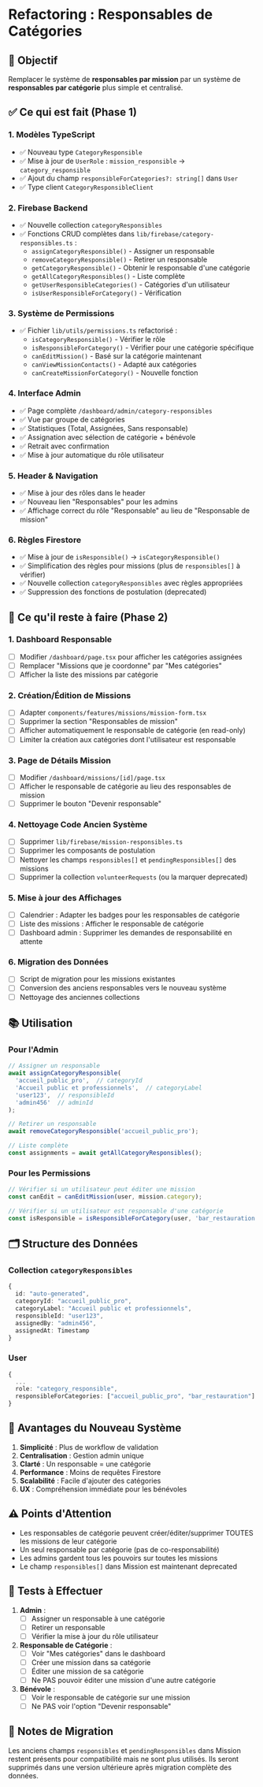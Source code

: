 # Refactoring : Responsables de Catégories

## 🎯 Objectif
Remplacer le système de **responsables par mission** par un système de **responsables par catégorie** plus simple et centralisé.

## ✅ Ce qui est fait (Phase 1)

### 1. Modèles TypeScript
- ✅ Nouveau type `CategoryResponsible`
- ✅ Mise à jour de `UserRole` : `mission_responsible` → `category_responsible`
- ✅ Ajout du champ `responsibleForCategories?: string[]` dans `User`
- ✅ Type client `CategoryResponsibleClient`

### 2. Firebase Backend
- ✅ Nouvelle collection `categoryResponsibles`
- ✅ Fonctions CRUD complètes dans `lib/firebase/category-responsibles.ts` :
  - `assignCategoryResponsible()` - Assigner un responsable
  - `removeCategoryResponsible()` - Retirer un responsable
  - `getCategoryResponsible()` - Obtenir le responsable d'une catégorie
  - `getAllCategoryResponsibles()` - Liste complète
  - `getUserResponsibleCategories()` - Catégories d'un utilisateur
  - `isUserResponsibleForCategory()` - Vérification

### 3. Système de Permissions
- ✅ Fichier `lib/utils/permissions.ts` refactorisé :
  - `isCategoryResponsible()` - Vérifier le rôle
  - `isResponsibleForCategory()` - Vérifier pour une catégorie spécifique
  - `canEditMission()` - Basé sur la catégorie maintenant
  - `canViewMissionContacts()` - Adapté aux catégories
  - `canCreateMissionForCategory()` - Nouvelle fonction

### 4. Interface Admin
- ✅ Page complète `/dashboard/admin/category-responsibles`
- ✅ Vue par groupe de catégories
- ✅ Statistiques (Total, Assignées, Sans responsable)
- ✅ Assignation avec sélection de catégorie + bénévole
- ✅ Retrait avec confirmation
- ✅ Mise à jour automatique du rôle utilisateur

### 5. Header & Navigation
- ✅ Mise à jour des rôles dans le header
- ✅ Nouveau lien "Responsables" pour les admins
- ✅ Affichage correct du rôle "Responsable" au lieu de "Responsable de mission"

### 6. Règles Firestore
- ✅ Mise à jour de `isResponsible()` → `isCategoryResponsible()`
- ✅ Simplification des règles pour missions (plus de `responsibles[]` à vérifier)
- ✅ Nouvelle collection `categoryResponsibles` avec règles appropriées
- ✅ Suppression des fonctions de postulation (deprecated)

## 🔄 Ce qu'il reste à faire (Phase 2)

### 1. Dashboard Responsable
- [ ] Modifier `/dashboard/page.tsx` pour afficher les catégories assignées
- [ ] Remplacer "Missions que je coordonne" par "Mes catégories"
- [ ] Afficher la liste des missions par catégorie

### 2. Création/Édition de Missions
- [ ] Adapter `components/features/missions/mission-form.tsx`
- [ ] Supprimer la section "Responsables de mission"
- [ ] Afficher automatiquement le responsable de catégorie (en read-only)
- [ ] Limiter la création aux catégories dont l'utilisateur est responsable

### 3. Page de Détails Mission
- [ ] Modifier `/dashboard/missions/[id]/page.tsx`
- [ ] Afficher le responsable de catégorie au lieu des responsables de mission
- [ ] Supprimer le bouton "Devenir responsable"

### 4. Nettoyage Code Ancien Système
- [ ] Supprimer `lib/firebase/mission-responsibles.ts`
- [ ] Supprimer les composants de postulation
- [ ] Nettoyer les champs `responsibles[]` et `pendingResponsibles[]` des missions
- [ ] Supprimer la collection `volunteerRequests` (ou la marquer deprecated)

### 5. Mise à jour des Affichages
- [ ] Calendrier : Adapter les badges pour les responsables de catégorie
- [ ] Liste des missions : Afficher le responsable de catégorie
- [ ] Dashboard admin : Supprimer les demandes de responsabilité en attente

### 6. Migration des Données
- [ ] Script de migration pour les missions existantes
- [ ] Conversion des anciens responsables vers le nouveau système
- [ ] Nettoyage des anciennes collections

## 📚 Utilisation

### Pour l'Admin

```typescript
// Assigner un responsable
await assignCategoryResponsible(
  'accueil_public_pro',  // categoryId
  'Accueil public et professionnels',  // categoryLabel
  'user123',  // responsibleId
  'admin456'  // adminId
);

// Retirer un responsable
await removeCategoryResponsible('accueil_public_pro');

// Liste complète
const assignments = await getAllCategoryResponsibles();
```

### Pour les Permissions

```typescript
// Vérifier si un utilisateur peut éditer une mission
const canEdit = canEditMission(user, mission.category);

// Vérifier si un utilisateur est responsable d'une catégorie
const isResponsible = isResponsibleForCategory(user, 'bar_restauration');
```

## 🗂️ Structure des Données

### Collection `categoryResponsibles`
```typescript
{
  id: "auto-generated",
  categoryId: "accueil_public_pro",
  categoryLabel: "Accueil public et professionnels",
  responsibleId: "user123",
  assignedBy: "admin456",
  assignedAt: Timestamp
}
```

### User
```typescript
{
  ...
  role: "category_responsible",
  responsibleForCategories: ["accueil_public_pro", "bar_restauration"]
}
```

## 🚀 Avantages du Nouveau Système

1. **Simplicité** : Plus de workflow de validation
2. **Centralisation** : Gestion admin unique
3. **Clarté** : Un responsable = une catégorie
4. **Performance** : Moins de requêtes Firestore
5. **Scalabilité** : Facile d'ajouter des catégories
6. **UX** : Compréhension immédiate pour les bénévoles

## ⚠️ Points d'Attention

- Les responsables de catégorie peuvent créer/éditer/supprimer TOUTES les missions de leur catégorie
- Un seul responsable par catégorie (pas de co-responsabilité)
- Les admins gardent tous les pouvoirs sur toutes les missions
- Le champ `responsibles[]` dans Mission est maintenant deprecated

## 🧪 Tests à Effectuer

1. **Admin** :
   - [ ] Assigner un responsable à une catégorie
   - [ ] Retirer un responsable
   - [ ] Vérifier la mise à jour du rôle utilisateur

2. **Responsable de Catégorie** :
   - [ ] Voir "Mes catégories" dans le dashboard
   - [ ] Créer une mission dans sa catégorie
   - [ ] Éditer une mission de sa catégorie
   - [ ] Ne PAS pouvoir éditer une mission d'une autre catégorie

3. **Bénévole** :
   - [ ] Voir le responsable de catégorie sur une mission
   - [ ] Ne PAS voir l'option "Devenir responsable"

## 📝 Notes de Migration

Les anciens champs `responsibles` et `pendingResponsibles` dans Mission restent présents pour compatibilité mais ne sont plus utilisés. Ils seront supprimés dans une version ultérieure après migration complète des données.

